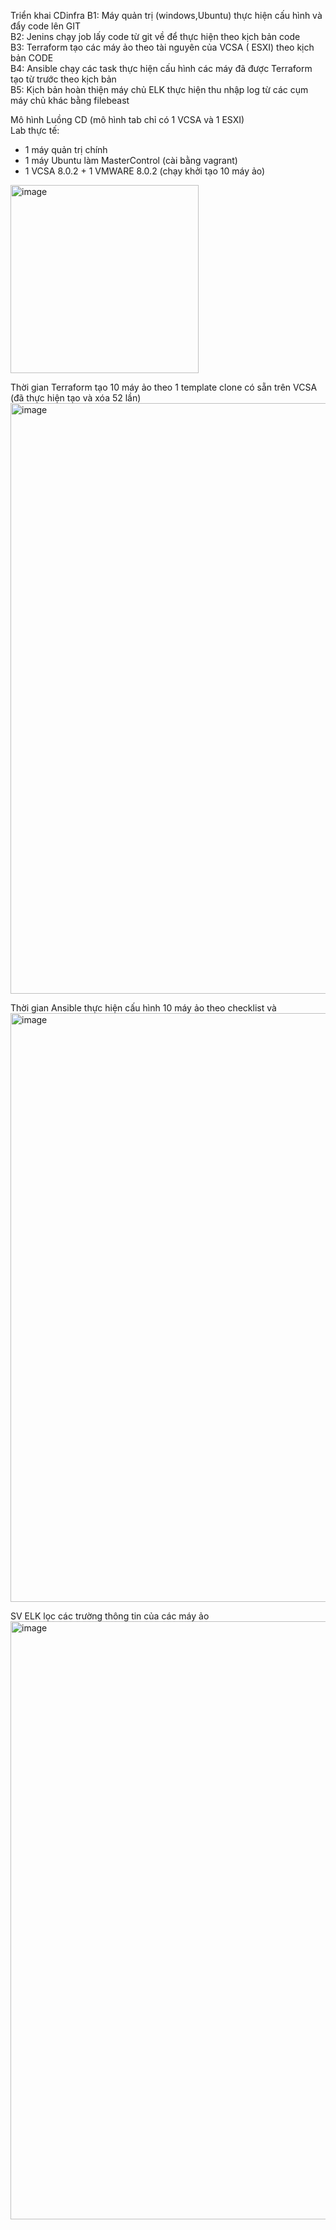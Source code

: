 Triển khai CDinfra 
B1: Máy quản trị (windows,Ubuntu) thực hiện cấu hình và đẩy code lên GIT  
B2: Jenins chạy job lấy code từ git về để thực hiện theo kịch bản code  
B3: Terraform tạo các máy ảo theo tài nguyên của VCSA ( ESXI) theo kịch bản CODE  
B4: Ansible chạy các task thực hiện cấu hình các máy đã được Terraform tạo từ trước theo kịch bản  
B5: Kịch bản hoàn thiện máy chủ ELK thực hiện thu nhập log từ các cụm máy chủ khác bằng filebeast  

Mô hình Luồng CD (mô hình tab chỉ có 1 VCSA và 1 ESXI)  
Lab thực tế:
- 1 máy quản trị chính 
- 1 máy Ubuntu làm MasterControl (cài bằng vagrant)
- 1 VCSA 8.0.2 + 1 VMWARE 8.0.2 (chạy khởi tạo 10 máy ảo)
<img width="301" alt="image" src="https://github.com/Tung-1991/cd_infraVCBS/assets/63487060/32d3ab53-5fb4-43e7-baf1-5223b625a990">  

Thời gian  Terraform tạo 10 máy ảo theo 1 template clone có sẵn trên VCSA (đã thực hiện tạo và xóa 52 lần)
<img width="945" alt="image" src="https://github.com/Tung-1991/cd_infraVCBS/assets/63487060/d2a3306c-eda8-4807-b057-46271d3c455f">  

Thời gian Ansible thực hiện cấu hình 10 máy ảo theo checklist và 
<img width="942" alt="image" src="https://github.com/Tung-1991/cd_infraVCBS/assets/63487060/dac1a158-5d51-48c5-a73a-ff4f45246aa1">  

SV ELK lọc các trường thông tin của các máy ảo
<img width="957" alt="image" src="https://github.com/Tung-1991/cd_infraVCBS/assets/63487060/1169d80f-91a2-40c7-9528-228f73590b1f">  





